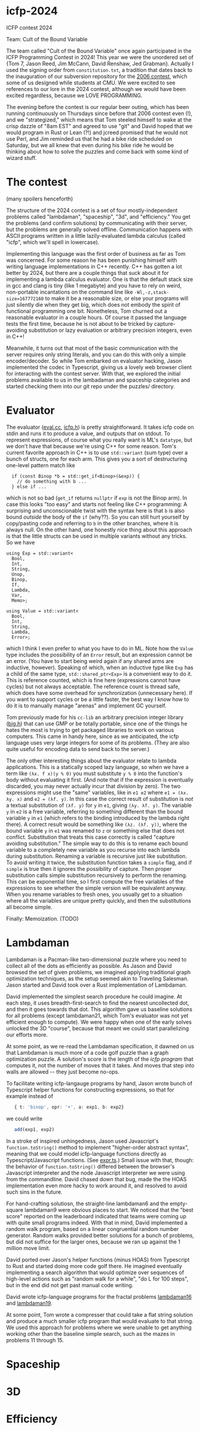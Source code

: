 # icfp-2024
ICFP contest 2024

Team: Cult of the Bound Variable

The team called "Cult of the Bound Variable" once again participated
in the ICFP Programming Contest in 2024! This year we were the
unordered set of {Tom 7, Jason Reed, Jim McCann, David Renshaw, Jed
Grabman}. Actually I used the signing order from `constitution.txt`, a
tradition that dates back to the inauguration of our subversion
repository for the [2006 contest](http://boundvariable.org/), which
some of us designed while students at CMU. We were excited to see
references to our lore in the 2024 contest, although we would have
been excited regardless, because we LOVE PROGRAMMING.

The evening before the contest is our regular beer outing, which has
been running continuously on Thursdays since before that 2006 contest
even (!), and we "strategized," which means that Tom steeled himself
to wake at the crisp dazzle of "8am EST" and agreed to use "git" and
David hoped that we would program in Rust or Lean (?!) and jcreed
promised that he would not use Perl, and Jim reminded us that he had a
bike ride scheduled on Saturday, but we all knew that even during his
bike ride he would be thinking about how to solve the puzzles and
come back with some kind of wizard stuff.

# The contest

(many spoilers henceforth)

The structure of the 2024 contest is a set of four mostly-independent
problems called "lambdaman", "spaceship", "3d", and "efficiency."
You get the problems (and confirm solutions) by communicating with their
server, but the problems are generally solved offline. Communication
happens with ASCII programs written in a little lazily-evaluated lambda
calculus (called "icfp", which we'll spell in lowercase).

Implementing this language was the first order of business as far as
Tom was concerned. For some reason he has been punishing himself with
writing language implementations in C++ recently. C++ has gotten a lot
better by 2024, but there are a couple things that suck about it for
implementing a lambda calculus evaluator. One is that the default
stack size in gcc and clang is tiny (like 1 megabyte) and you have to
rely on weird, non-portable incantations on the command line like
`-Wl,-z,stack-size=167772160` to make it be a reasonable size, or else
your programs will just silently die when they get big, which does
not embody the spirit of functional programming one bit. Nonetheless,
Tom churned out a reasonable evaluator in a couple hours. Of course
it passed the language tests the first time, because he is not about
to be tricked by capture-avoiding substitution or lazy evaluation or
arbitrary precision integers, even in C++!

Meanwhile, it turns out that most of the basic communication with the
server requires only string literals, and you can do this with only a
simple encoder/decoder. So while Tom embarked on evaluator hacking,
Jason implemented the codec in Typescript, giving us a lovely web
browser client for interacting with the contest server. With that,
we explored the initial problems available to us in the lambadaman
and spaceship categories and started checking them into our git repo
under the puzzles/ directory.

# Evaluator

The evaluator ([eval.cc](cc/eval.cc), [icfp.h](cc/icfp.h)) is pretty
straightforward. It takes icfp code on stdin and runs it to produce a
value, and outputs that on stdout. To represent expressions, of course
what you really want is ML's `datatype`, but we don't have that
because we're using C++ for some reason. Tom's current favorite
approach in C++ is to use `std::variant` (sum type) over a bunch of
structs, one for each arm. This gives you a sort of destructuring
one-level pattern match like
```
  if (const Binop *b = std::get_if<Binop>(&exp)) {
    // do something with b ...
  } else if ...
```
which is not so bad (`get_if` returns `nullptr` if `exp` is not the Binop
arm). In case this looks "too easy" and starts not feeling like C++
programming: A surprising and unconscionable twist with the syntax here
is that `b` is also bound _outside_ the body of the `if` (why??). So
you can still hurt yourself by copy/pasting code and referring to `b`
in the other branches, where it is always null. On the other hand,
one honestly nice thing about this approach is that the little structs
can be used in multiple variants without any tricks. So we have
```
using Exp = std::variant<
  Bool,
  Int,
  String,
  Unop,
  Binop,
  If,
  Lambda,
  Var,
  Memo>;

using Value = std::variant<
  Bool,
  Int,
  String,
  Lambda,
  Error>;
```
which I think I even prefer to what you have to do in ML. Note how the
`Value` type includes the possibility of an `Error` result, but an
expression cannot be an error. (You have to start being weird again if
any shared arms are inductive, however). Speaking of which, when an
inductive type like `Exp` has a child of the same type,
`std::shared_ptr<Exp>` is a convenient way to do it. This is reference
counted, which is fine here (expressions cannot have cycles) but not
always acceptable. The reference count is thread safe, which does have
some overhead for synchronization (unnecessary here). If you want to
support cycles or be a little faster, the best way I know how to do it
is to manually manage "arenas" and implement GC yourself.

Tom previously made for his `cc-lib` an arbitrary precision integer
library ([big.h](cc-lib/bignum/big.h)) that can use GMP or be
totally portable, since one of the things he hates the most is
trying to get packaged libraries to work on various computers. This
came in handy here, since as we anticipated, the icfp language uses
very large integers for some of its problems. (They are also quite
useful for encoding data to send back to the server.)

The only other interesting things about the evaluator relate to lambda
applications. This is a statically scoped lazy language, so when we
have a term like `(λx. f x)(y % 0)` you must substitute `y % 0` into
the function's body without evaluating it first. (And note that if the
expression is eventually discarded, you may never actually incur that
division by zero). The two expressions might use the "same" variables,
like in `e1 e2` where `e1 = (λx. λy. x)` and `e2 = (λf. y)`. In this
case the correct result of substitution is _not_ a textual
substitution of `(λf. y)` for `y` in `e1`, giving `(λy. λf. y)`. The
variable `y` in `e2` is a free variable, referring to something
different than the bound variable `y` in `e1` (which refers to the
binding introduced by the lambda right there). A correct result would
be something like `(λz. (λf. y))`, where the bound variable `y` in
`e1` was renamed to `z` or something else that does not conflict.
Substitution that treats this case correctly is called "capture
avoiding substitution." The simple way to do this is to rename each
bound variable to a completely new variable as you recurse into each
lambda during substitution. Renaming a variable is recursive just like
substitution. To avoid writing it twice, the substitution function
takes a `simple` flag, and if `simple` is true then it ignores the
possibility of capture. Then proper substitution calls simple
substitution recursively to perform the renaming. This can be
exponential time, so I first compute the free variables of the
expressions to see whether the simple version will be equivalent
anyway. When you rename variables to fresh ones, you usually get to a
situation where all the variables are unique pretty quickly, and then
the substitutions all become simple.

Finally: Memoization. (TODO)

# Lambdaman

Lambdaman is a Pacman-like two-dimensional puzzle where you need to
collect all of the dots as efficiently as possible. As Jason and
David browsed the set of given problems, we imagined applying
traditional graph optimization techniques, as the setup seemed akin
to Traveling Salesman. Jason started and David took over a Rust
implementation of Lambdaman.

David implemented the simplest search procedure he could imagine. At
each step, it uses breadth-first-search to find the nearest
uncollected dot, and then it goes towards that dot. This algorithm
gave us baseline solutions for all problems (except lambdaman21, which
Tom's evaluator was not yet efficient enough to compute). We were
happy when one of the early solves unlocked the 3D "course", because
that meant we could start parallelizing our efforts more.

At some point, as we re-read the Lambdaman specification, it dawned
on us that Lambdaman is much more of a code golf puzzle than a
graph optimization puzzle. A solution's score is the length of
the *icfp program* that computes it, not the number of moves that
it takes. And moves that step into walls are allowed -- they just
become no-ops.

To facilitate writing icfp-langauge programs by hand, Jason wrote
bunch of Typescript helper functions for constructing expressions, so
that for example instead of

```typescript
   { t: 'binop', opr: '+', a: exp1, b: exp2}
```
we could write
```typescript
   add(exp1, exp2)
```

In a stroke of inspired unhingedness, Jason used Javascript's
`function.toString()` method to implement "higher-order abstract
syntax", meaning that we could model icfp-language functions directly
as Typescript/Javascript functions. (See [expr.ts](gui/src/expr.ts).)
Small issue with that, though: the behavior of `function.toString()`
differed between the browser's Javascript interpreter and the node
Javascript interpreter we were using from the commandline. David
chased down that bug, made the the HOAS implementation even more hacky
to work around it, and resolved to avoid such sins in the future.

For hand-crafting solutiosn, the straight-line lambdaman6 and the
empty-square lambdaman9 were obvious places to start. We noticed that
the "best score" reported on the leaderboard indicated that teams were
coming up with quite small programs indeed. With that in mind, David
implemented a random walk program, based on a linear congruential
random number generator. Random walks provided better solutions for a
bunch of problems, but did not suffice for the larger ones, because we
ran up against the 1 million move limit.

David ported over Jason's helper functions (minus HOAS) from
Typescript to Rust and started doing more code golf there. He imagined
eventually implementing a search algorithm that would optimize over
sequences of high-level actions such as "random walk for a while", "do
L for 100 steps", but in the end did not get past manual code
writing.

David wrote icfp-language programs for the fractal problems
[lambdaman16](lambdaman-solver/src/bin/lambdaman16.rs) and
[lambdaman19](lambdaman-solver/src/bin/lambdaman19.rs).

At some point, Tom wrote a compresser that could take a flat string
solution and produce a much smaller icfp program that would evaluate
to that string. We used this approach for problems where we were unable
to get anything working other than the baseline simple search, such as
the mazes in problems 11 through 15.

# Spaceship

# 3D

# Efficiency

